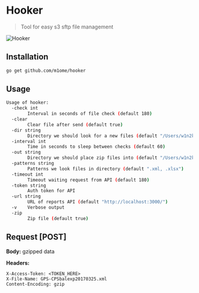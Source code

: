 # Hooker
> Tool for easy s3 sftp file management

![Hooker](http://s4.pikabu.ru/post_img/2015/01/26/1/1422226538_2049899097.png)

## Installation
```bash
go get github.com/m1ome/hooker
```

## Usage
```bash
Usage of hooker:
  -check int
    	Interval in seconds of file check (default 180)
  -clear
    	Clear file after send (default true)
  -dir string
    	Directory we should look for a new files (default "/Users/w1n2k/Work/Golang/src/github.com/m1ome/hooker")
  -interval int
    	Time in seconds to sleep between checks (default 60)
  -out string
    	Directory we should place zip files into (default "/Users/w1n2k/Work/Golang/src/github.com/m1ome/hooker")
  -patterns string
    	Patterns we look files in directory (default ".xml, .xlsx")
  -timeout int
    	Timeout waiting request from API (default 180)
  -token string
    	Auth token for API
  -url string
    	URL of reports API (default "http://localhost:3000/")
  -v	Verbose output
  -zip
    	Zip file (default true)
```

## Request [POST]

**Body:** gzipped data

**Headers:**
```
X-Access-Token: <TOKEN_HERE>
X-File-Name: GPS-CPSbalexp20170325.xml
Content-Encoding: gzip
```
